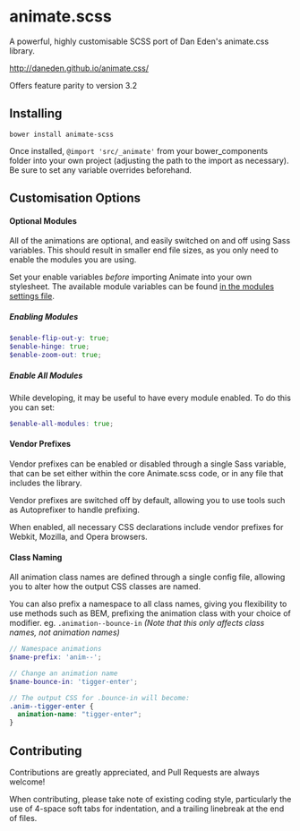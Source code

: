 # animate.scss

A powerful, highly customisable SCSS port of Dan Eden's animate.css library.

http://daneden.github.io/animate.css/

Offers feature parity to version 3.2


## Installing

```bower install animate-scss```

Once installed, ```@import 'src/_animate'``` from your bower_components folder into your own project (adjusting the path to the import as necessary). Be sure to set any variable overrides beforehand.


## Customisation Options

#### Optional Modules

All of the animations are optional, and easily switched on and off using Sass
variables. This should result in smaller end file sizes, as you only need to enable the modules
you are using.

Set your enable variables _before_ importing Animate into your own stylesheet. The available module variables can be found [in the modules settings file](https://github.com/benhodgson87/animate.scss/blob/master/src/settings/_modules.scss).

##### Enabling Modules
```scss
$enable-flip-out-y: true;
$enable-hinge: true;
$enable-zoom-out: true;
```

##### Enable All Modules
While developing, it may be useful to have every module enabled. To do this you can set:
```scss
$enable-all-modules: true;
```


#### Vendor Prefixes

Vendor prefixes can be enabled or disabled through a single Sass variable, that
can be set either within the core Animate.scss code, or in any file that includes
the library.

Vendor prefixes are switched off by default, allowing you to use tools such as
Autoprefixer to handle prefixing.

When enabled, all necessary CSS declarations include vendor prefixes for Webkit,
Mozilla, and Opera browsers.


#### Class Naming

All animation class names are defined through a single config file, allowing you
to alter how the output CSS classes are named.

You can also prefix a namespace to all class names, giving you flexibility to use
methods such as BEM, prefixing the animation class with your choice of modifier.
eg. ```.animation--bounce-in```
_(Note that this only affects class names, not animation names)_

```scss
// Namespace animations
$name-prefix: 'anim--';

// Change an animation name
$name-bounce-in: 'tigger-enter';

// The output CSS for .bounce-in will become:
.anim--tigger-enter {
  animation-name: "tigger-enter";
}
```


## Contributing

Contributions are greatly appreciated, and Pull Requests are always welcome!

When contributing, please take note of existing coding style, particularly the
use of 4-space soft tabs for indentation, and a trailing linebreak at the end of
files.

